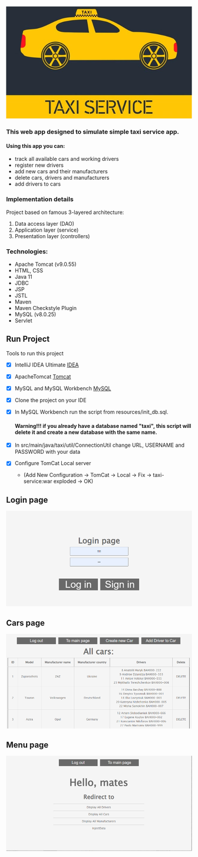 ![image](src/main/resources/image/taxi-service.png)

### This web app designed to simulate simple taxi service app.
#### Using this app you can:
* track all available cars and working drivers
* register new drivers
* add new cars and their manufacturers
* delete cars, drivers and manufacturers
* add drivers to cars

### Implementation details
Project based on famous 3-layered architecture:
1. Data access layer (DAO)
1. Application layer (service)
1. Presentation layer (controllers)

### Technologies:
* Apache Tomcat (v9.0.55)
* HTML, CSS
* Java 11
* JDBC
* JSP
* JSTL
* Maven
* Maven Checkstyle Plugin
* MySQL (v8.0.25)
* Servlet


## Run Project
Tools to run this project
- [x] IntelliJ IDEA Ultimate [IDEA](https://www.jetbrains.com/idea/download/#section=mac)
- [x] ApacheTomcat [Tomcat](https://tomcat.apache.org/download-90.cgi)
- [x] MySQL and MySQL Workbench [MySQL](https://www.mysql.com/downloads/)
- [x] Clone the project on your IDE
- [x] In MySQL Workbench run the script from resources/init_db.sql.
  #### Warning!!! if you already have a database named "taxi", this script will delete it and create a new database with the same name.

- [x] In src/main/java/taxi/util/ConnectionUtil change URL, USERNAME and PASSWORD with your data
- [x] Configure TomCat Local server
  * (Add New Configuration -> TomCat -> Local -> Fix -> taxi-service:war exploded -> OK)


## Login page
![login](src/main/resources/image/login.png)
## Cars page
![cars](src/main/resources/image/cars_drivers_page.png)
## Menu page
![menu](src/main/resources/image/menu_page.png)
